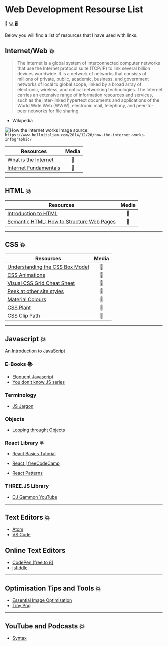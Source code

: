 # Web Development Resourse List

📱 💻 🖥️

Below you will find a list of resources that I have used with links.

## Internet/Web 💥

> The Internet is a global system of interconnected computer networks that use the Internet protocol suite (TCP/IP) to link several billion devices worldwide. It is a network of networks that consists of millions of private, public, academic, business, and government networks of local to global scope, linked by a broad array of electronic, wireless, and optical networking technologies. The Internet carries an extensive range of information resources and services, such as the inter-linked hypertext documents and applications of the World Wide Web (WWW), electronic mail, telephony, and peer-to-peer networks for file sharing.

- Wikipedia

![How the internet works](https://frontendmasters.com/books/front-end-handbook/2019/assets/images/how-the-internet-works.jpg)
Image source: `https://www.helloitsliam.com/2014/12/20/how-the-internet-works-infographic/`

| Resources                                                                | Media         |
| ------------------------------------------------------------------------ |:-------------:|
| [What is the Internet](https://www.youtube.com/watch?v=Dxcc6ycZ73M)      | 👀            |
| [Internet Fundamentals](http://internetfundamentals.com/)                | 👀            |

*************************************************************************

## HTML 💥

| Resources                                                                                                                     | Media         |
| ----------------------------------------------------------------------------------------------------------------------------- |:-------------:|
| [Introduction to HTML](https://scrimba.com/g/ghtml)                                                                           | 👀            |
| [Semantic HTML: How to Structure Web Pages](https://webdesign.tutsplus.com/courses/semantic-html-how-to-structure-web-pages)  | 👀            |

*************************************************************************

## CSS 💥

| Resources                                                                                                                     | Media         |
| ----------------------------------------------------------------------------------------------------------------------------- |:-------------:|
| [Understanding the CSS Box Model](https://webdesign.tutsplus.com/courses/understanding-the-css-box-model)                     | 👀            |
| [CSS Animations](http://animista.net/)                                                                                        | 👀            |
| [Visual CSS Grid Cheat Sheet](http://grid.malven.co/)                                                                         | 👀            |
| [Peek at other site styles](http://stylifyme.com/)                                                                            | 👀            |
| [Material Colours](https://www.materialui.co/colors)                                                                          | 👀            |
| [CSS Plant](http://stylifyme.com/)                                                                                            | 👀            |
| [CSS Clip Path](https://bennettfeely.com/clippy/)                                                                             | 👀            |

*************************************************************************

## Javascript 💥

[An Introduction to JavaScript](JavaScript-Basics/1.1-Introduction-to-JavaScript.md)

### E-Books 📚

* [Eloquent Javascript](http://eloquentjavascript.net/)
* [You don't know JS series](https://github.com/getify/You-Dont-Know-JS)

### Terminology

* [JS Jargon](http://jargon.js.org/)

### Objects

* [Looping throught Objects](https://zellwk.com/blog/looping-through-js-objects/)

### React Library ⚛️

* [React Basics Tutorial](https://scrimba.com/g/glearnreact)
* [React | freeCodeCamp](https://learn.freecodecamp.org/front-end-libraries/react)

* [React Patterns](https://reactpatterns.com/)

### THREE.JS Library

* [CJ Gammon YouTube](https://www.youtube.com/channel/UCFbkyvvsEQn7AmQO6_G5J-A)

*************************************************************************

## Text Editors 💥

* [Atom](https://atom.io/)
* [VS Code](https://code.visualstudio.com/)

## Online Text Editors

* [CodePen [free to £]](https://codepen.io/)
* [jsfiddle](https://jsfiddle.net/)

*************************************************************************

## Optimisation Tips and Tools 💥

* [Essential Image Optimisation](https://images.guide/)
* [Tiny Png](https://tinypng.com/)

*************************************************************************

## YouTube and Podcasts 💥

* [Syntax](https://syntax.fm/)